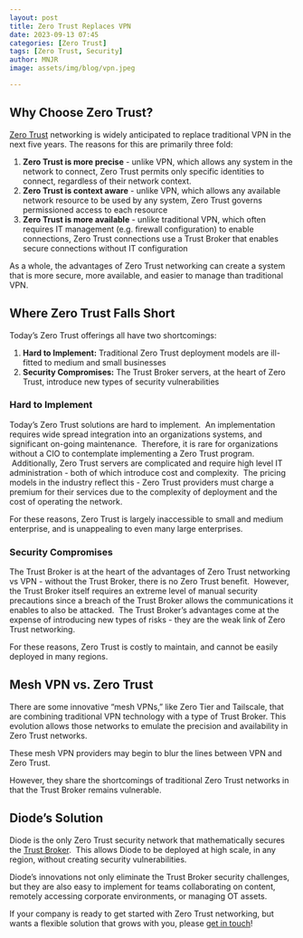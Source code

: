 ```yaml
---
layout: post
title: Zero Trust Replaces VPN 
date: 2023-09-13 07:45
categories: [Zero Trust]
tags: [Zero Trust, Security]
author: MNJR
image: assets/img/blog/vpn.jpeg

---
```


## Why Choose Zero Trust?

[Zero Trust](https://diode.io/blog/pillars-of-zero-trust) networking is widely anticipated to replace traditional VPN in the next five years. The reasons for this are primarily three fold:

1.  **Zero Trust is more precise** - unlike VPN, which allows any system in the network to connect, Zero Trust permits only specific identities to connect, regardless of their network context.
2.  **Zero Trust is context aware** - unlike VPN, which allows any available network resource to be used by any system, Zero Trust governs permissioned access to each resource
3.  **Zero Trust is more available** - unlike traditional VPN, which often requires IT management (e.g. firewall configuration) to enable connections, Zero Trust connections use a Trust Broker that enables secure connections without IT configuration

As a whole, the advantages of Zero Trust networking can create a system that is more secure, more available, and easier to manage than traditional VPN. 

## Where Zero Trust Falls Short

Today’s Zero Trust offerings all have two shortcomings: 

1.  **Hard to Implement:** Traditional Zero Trust deployment models are ill-fitted to medium and small businesses
2.  **Security Compromises:** The Trust Broker servers, at the heart of Zero Trust, introduce new types of security vulnerabilities

### Hard to Implement

Today’s Zero Trust solutions are hard to implement.  An implementation requires wide spread integration into an organizations systems, and significant on-going maintenance.  Therefore, it is rare for organizations without a CIO to contemplate implementing a Zero Trust program.  Additionally, Zero Trust servers are complicated and require high level IT administration - both of which introduce cost and complexity.  The pricing models in the industry reflect this - Zero Trust providers must charge a premium for their services due to the complexity of deployment and the cost of operating the network.

For these reasons, Zero Trust is largely inaccessible to small and medium enterprise, and is unappealing to even many large enterprises.  

### Security Compromises

The Trust Broker is at the heart of the advantages of Zero Trust networking vs VPN - without the Trust Broker, there is no Zero Trust benefit.  However, the Trust Broker itself requires an extreme level of manual security precautions since a breach of the Trust Broker allows the communications it enables to also be attacked.  The Trust Broker’s advantages come at the expense of introducing new types of risks - they are the weak link of Zero Trust networking.

For these reasons, Zero Trust is costly to maintain, and cannot be easily deployed in many regions.

## Mesh VPN vs. Zero Trust

There are some innovative “mesh VPNs,” like Zero Tier and Tailscale, that are combining traditional VPN technology with a type of Trust Broker. This evolution allows those networks to emulate the precision and availability in Zero Trust networks. 

These mesh VPN providers may begin to blur the lines between VPN and Zero Trust.

However, they share the shortcomings of traditional Zero Trust networks in that the Trust Broker remains vulnerable.

## Diode’s Solution

Diode is the only Zero Trust security network that mathematically secures the [Trust Broker](https://diode.io/blog/trust-broker-security).  This allows Diode to be deployed at high scale, in any region, without creating security vulnerabilities.

Diode’s innovations not only eliminate the Trust Broker security challenges, but they are also easy to implement for teams collaborating on content, remotely accessing corporate environments, or managing OT assets.

If your company is ready to get started with Zero Trust networking, but wants a flexible solution that grows with you, please [get in touch](https://diode.io/about/)!
